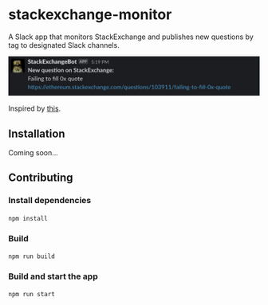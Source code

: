 # stackexchange-monitor
A Slack app that monitors StackExchange and publishes new questions by tag to designated Slack channels.

![Slack image](./img/example_slack.png)

Inspired by [this](https://github.com/dunglas/stack2slack).

## Installation
Coming soon...

## Contributing
### Install dependencies
`npm install`

### Build
`npm run build`

### Build and start the app
`npm run start`


